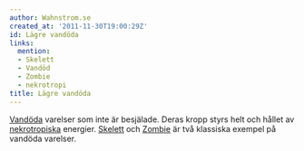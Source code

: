 ```yaml
---
author: Wahnstrom.se
created_at: '2011-11-30T19:00:29Z'
id: Lägre vandöda
links:
  mention:
  - Skelett
  - Vandöd
  - Zombie
  - nekrotropi
title: Lägre vandöda
---
```


[Vandöda] varelser som inte är besjälade. Deras kropp styrs helt och hållet av [nekrotropiska]
energier. [Skelett] och [Zombie] är två klassiska exempel på vandöda varelser.

  [Vandöda]: Vandöd
  [nekrotropiska]: nekrotropi
  [Skelett]: Skelett
  [Zombie]: Zombie